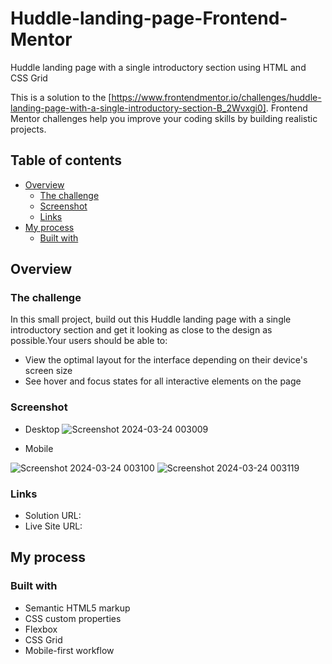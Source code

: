# Huddle-landing-page-Frontend-Mentor
Huddle landing page with a single introductory section using HTML and CSS Grid

This is a solution to the [https://www.frontendmentor.io/challenges/huddle-landing-page-with-a-single-introductory-section-B_2Wvxgi0]. Frontend Mentor challenges help you improve your coding skills by building realistic projects.

## Table of contents

- [Overview](#overview)
  - [The challenge](#the-challenge)
  - [Screenshot](#screenshot)
  - [Links](#links)
- [My process](#my-process)
  - [Built with](#built-with)

## Overview

### The challenge
In this small project, build out this Huddle landing page with a single introductory section and get it looking as close to the design as possible.Your users should be able to:
- View the optimal layout for the interface depending on their device's screen size
- See hover and focus states for all interactive elements on the page

### Screenshot
- Desktop
  ![Screenshot 2024-03-24 003009](https://github.com/aratidsa/Huddle-landing-page-Frontend-Mentor/assets/128802362/7ee4d4d5-d6a1-4609-805b-5f09cd529ca8)

  
- Mobile
  
![Screenshot 2024-03-24 003100](https://github.com/aratidsa/Huddle-landing-page-Frontend-Mentor/assets/128802362/92deb40e-67d3-4755-96ee-2abe4e9f8d1d)
![Screenshot 2024-03-24 003119](https://github.com/aratidsa/Huddle-landing-page-Frontend-Mentor/assets/128802362/4433a095-83f5-44e6-8d86-f7252b50bbab)

### Links

- Solution URL: 
- Live Site URL: 

## My process

### Built with

- Semantic HTML5 markup
- CSS custom properties
- Flexbox
- CSS Grid
- Mobile-first workflow
